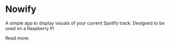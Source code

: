 # Nowify

A simple app to display visuals of your current Spotify track. Designed to be used on a Raspberry Pi

Read more:
